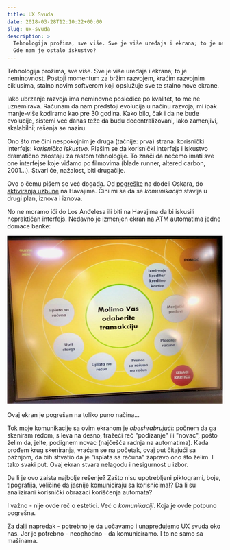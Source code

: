 ```yaml
---
title: UX Svuda
date: 2018-03-28T12:10:22+00:00
slug: ux-svuda
description: >
  Tehnologija prožima, sve više. Sve je više uređaja i ekrana; to je neminovnost.
  Gde nam je ostalo iskustvo?
---
```


Tehnologija prožima, sve više. Sve je više uređaja i ekrana; to je neminovnost. Postoji momentum za bržim razvojem, kraćim razvojnim ciklusima, stalno novim softverom koji opslužuje sve te stalno nove ekrane.

Iako ubrzanje razvoja ima neminovne posledice po kvalitet, to me ne uznemirava. Računam da nam predstoji evolucija u načinu razvoja; mi ipak manje-više kodiramo kao pre 30 godina. Kako bilo, čak i da ne bude evolucije, sistemi već danas teže da budu decentralizovani, lako zamenjivi, skalabilni; rešenja se naziru.

Ono što me čini nespokojnim je druga (tačnije: prva) strana: korisnički interfejs: _korisničko iskustvo_. Plašim se da korisnički interfejs i iskustvo dramatično zaostaju za rastom tehnologije. To znači da nećemo imati sve one interfejse koje viđamo po filmovima (blade runner, altered carbon, 2001...). Stvari će, nažalost, biti drugačije.

Ovo o čemu pišem se već događa. Od [pogreške](https://medium.freecodecamp.org/why-typography-matters-especially-at-the-oscars-f7b00e202f22) na dodeli Oskara, do [aktiviranja uzbune](https://gizmodo.com/did-design-really-cause-hawaiis-ballistic-missile-threa-1822417863) na Havajima. Čini mi se da se _komunikacija_ stavlja u drugi plan, iznova i iznova.

No ne moramo ići do Los Anđelesa ili biti na Havajima da bi iskusili nepraktičan interfejs. Nedavno je izmenjen ekran na ATM automatima jedne domaće banke:

![](rf.jpg)

Ovaj ekran je pogrešan na toliko puno načina...

Tok moje komunikacije sa ovim ekranom je _obeshrabrujući_: počnem da ga skeniram redom, s leva na desno, tražeći reč "podizanje" ili "novac", pošto želim da, jelte, podignem novac (najčešća radnja na automatima). Kada prođem krug skeniranja, vraćam se na početak, ovaj put čitajući sa pažnjom, da bih shvatio da je "isplata sa računa" zapravo ono što želim. I tako svaki put. Ovaj ekran stvara nelagodu i nesigurnost u izbor.

Da li je ovo zaista najbolje rešenje? Zašto nisu upotrebljeni piktogrami, boje, tipografija, veličine da jasnije komuniciraju sa korisnicima!? Da li su analizirani korisnički obrazaci korišćenja automata?

I važno - nije ovde reč o estetici. Već o _komunikaciji_. Koja je ovde potpuno pogrešna.

Za dalji napredak - potrebno je da uočavamo i unapređujemo UX svuda oko nas. Jer je potrebno - neophodno - da komuniciramo. I to ne samo sa mašinama.
